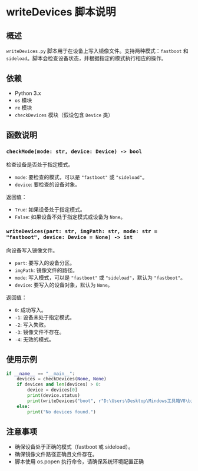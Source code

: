 # writeDevices 脚本说明

## 概述

`writeDevices.py` 脚本用于在设备上写入镜像文件。支持两种模式：`fastboot` 和 `sideload`。脚本会检查设备状态，并根据指定的模式执行相应的操作。

## 依赖

- Python 3.x
- `os` 模块
- `re` 模块
- `checkDevices` 模块（假设包含 `Device` 类）

## 函数说明

### `checkMode(mode: str, device: Device) -> bool`

检查设备是否处于指定模式。

- `mode`: 要检查的模式，可以是 `"fastboot"` 或 `"sideload"`。
- `device`: 要检查的设备对象。

返回值：
- `True`: 如果设备处于指定模式。
- `False`: 如果设备不处于指定模式或设备为 `None`。

### `writeDevices(part: str, imgPath: str, mode: str = "fastboot", device: Device = None) -> int`

向设备写入镜像文件。

- `part`: 要写入的设备分区。
- `imgPath`: 镜像文件的路径。
- `mode`: 写入模式，可以是 `"fastboot"` 或 `"sideload"`，默认为 `"fastboot"`。
- `device`: 要写入的设备对象，默认为 `None`。

返回值：
- `0`: 成功写入。
- `-1`: 设备未处于指定模式。
- `-2`: 写入失败。
- `-3`: 镜像文件不存在。
- `-4`: 无效的模式。

## 使用示例

```python
if __name__ == "__main__":
    devices = checkDevices(None, None)
    if devices and len(devices) > 0:
        device = devices[0]
        print(device.status)
        print(writeDevices("boot", r"D:\Users\Desktop\Mindows工具箱V8\bin\res\perseus\woa\uefi-common.img", "fastboot", device))
    else:
        print("No devices found.")
```

## 注意事项
- 确保设备处于正确的模式（fastboot 或 sideload）。
- 确保镜像文件路径正确且文件存在。
- 脚本使用 os.popen 执行命令，请确保系统环境配置正确